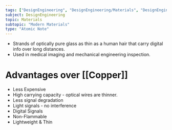```yaml
---
tags: ["DesignEngineering", "DesignEngineering/Materials", "DesignEngineering/Materials/Textiles", "DesignEngineering/Materials/ModernMaterials"]
subject: DesignEngineering
topic: Materials
subtopic: "Modern Materials"
type: "Atomic Note"
---
```


 - Strands of optically pure glass as thin as a human hair that carry digital info over long distances.
 - Used in medical imaging and mechanical engineering inspection.

# Advantages over [[Copper]]
 - Less Expensive
 - High carrying capacity - optical wires are thinner.
 - Less signal degradation
 - Light signals - no interference
 - Digital Signals
 - Non-Flammable
 - Lightweight & Thin